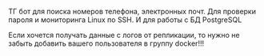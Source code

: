 ТГ бот для поиска номеров телефона, электронных почт. Для проверки пароля и мониторинга Linux по SSH. И для работы с БД PostgreSQL

Если хочется получать данные с логов от репликации, то нужно не забыть добавить вашего пользователя в группу docker!!!
